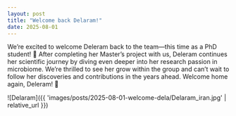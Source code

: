 ```yaml
---
layout: post
title: "Welcome back Delaram!"
date: 2025-08-01
---
```


We’re excited to welcome Deleram back to the team—this time as a PhD student! 🎉 After completing her Master’s project with us, Deleram continues her scientific journey by diving even deeper into her research passion in microbiome. We’re thrilled to see her grow within the group and can’t wait to follow her discoveries and contributions in the years ahead. Welcome home again, Deleram! 🌟

![Delaram]({{ 'images/posts/2025-08-01-welcome-dela/Delaram_iran.jpg' | relative_url }})